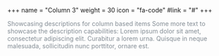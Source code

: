 +++
  name = "Column 3"
  weight = 30
  icon = "fa-code"
  #link = "#"
+++

<span style="color:#848D95">
  Showcasing descriptions for column based items
  Some more text to showcase the description capabilities:
  Lorem ipsum dolor sit amet, consectetur adipiscing elit.
  Curabitur a lorem urna.
  Quisque in neque malesuada, sollicitudin nunc porttitor, ornare est.
</span>